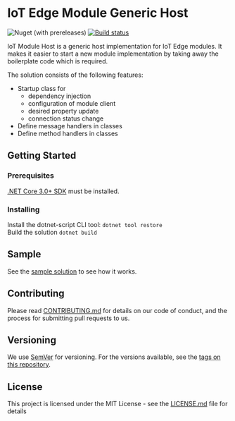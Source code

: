 # IoT Edge Module Generic Host

![Nuget (with prereleases)](https://img.shields.io/nuget/vpre/iot-module-host)
[![Build status](https://dev.azure.com/ait-fb/Public/_apis/build/status/IoT/iot-module-host.NuGet)](https://dev.azure.com/ait-fb/Public/_build/latest?definitionId=52?branchName=master)

IoT Module Host is a generic host implementation for IoT Edge modules. It makes it easier to start a new module implementation by taking away the boilerplate code which is required.

The solution consists of the following features:

* Startup class for
  * dependency injection
  * configuration of module client
  * desired property update
  * connection status change
* Define message handlers in classes
* Define method handlers in classes

## Getting Started

### Prerequisites
[.NET Core 3.0+ SDK](https://www.microsoft.com/net/download/core) must be installed.

### Installing
Install the dotnet-script CLI tool: ``dotnet tool restore``  
Build the solution ``dotnet build``

## Sample
See the [sample solution](samples/starter) to see how it works.

## Contributing

Please read [CONTRIBUTING.md](CONTRIBUTING.md) for details on our code of conduct, and the process for submitting pull requests to us.

## Versioning

We use [SemVer](http://semver.org/) for versioning. For the versions available, see the [tags on this repository](https://github.com/FlorianBader/iot-module-host/tags).

## License

This project is licensed under the MIT License - see the [LICENSE.md](LICENSE.md) file for details
